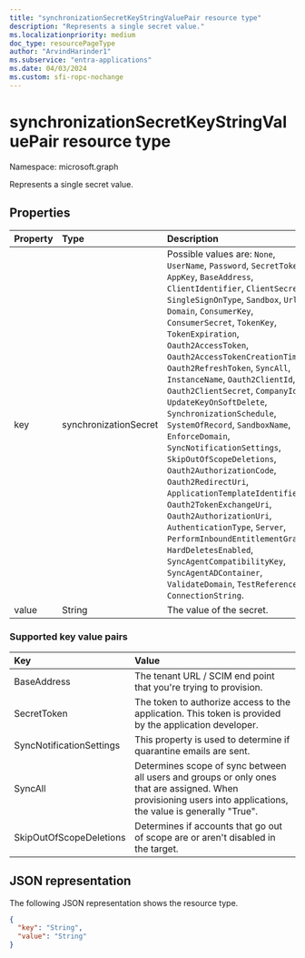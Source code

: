 ```yaml
---
title: "synchronizationSecretKeyStringValuePair resource type"
description: "Represents a single secret value."
ms.localizationpriority: medium
doc_type: resourcePageType
author: "ArvindHarinder1"
ms.subservice: "entra-applications"
ms.date: 04/03/2024
ms.custom: sfi-ropc-nochange
---
```


# synchronizationSecretKeyStringValuePair resource type

Namespace: microsoft.graph

Represents a single secret value. 

## Properties
| Property       | Type    |Description|
|:---------------|:--------|:----------|
|key|synchronizationSecret| Possible values are: `None`, `UserName`, `Password`, `SecretToken`, `AppKey`, `BaseAddress`, `ClientIdentifier`, `ClientSecret`, `SingleSignOnType`, `Sandbox`, `Url`, `Domain`, `ConsumerKey`, `ConsumerSecret`, `TokenKey`, `TokenExpiration`, `Oauth2AccessToken`, `Oauth2AccessTokenCreationTime`, `Oauth2RefreshToken`, `SyncAll`, `InstanceName`, `Oauth2ClientId`, `Oauth2ClientSecret`, `CompanyId`, `UpdateKeyOnSoftDelete`, `SynchronizationSchedule`, `SystemOfRecord`, `SandboxName`, `EnforceDomain`, `SyncNotificationSettings`, `SkipOutOfScopeDeletions`, `Oauth2AuthorizationCode`, `Oauth2RedirectUri`, `ApplicationTemplateIdentifier`, `Oauth2TokenExchangeUri`, `Oauth2AuthorizationUri`, `AuthenticationType`, `Server`, `PerformInboundEntitlementGrants`, `HardDeletesEnabled`, `SyncAgentCompatibilityKey`, `SyncAgentADContainer`, `ValidateDomain`, `TestReferences`, `ConnectionString`.|
|value|String|The value of the secret.|


### Supported key value pairs
| Key       |Value|
|:---------------|:----------|
|BaseAddress| The tenant URL / SCIM end point that you're trying to provision.|
|SecretToken    | The token to authorize access to the application. This token is provided by the application developer. |
|SyncNotificationSettings    |This property is used to determine if quarantine emails are sent.|
|SyncAll    |Determines scope of sync between all users and groups or only ones that are assigned. When provisioning users into applications, the value is generally "True".|
|SkipOutOfScopeDeletions |Determines if accounts that go out of scope are or aren't disabled in the target.|

## JSON representation

The following JSON representation shows the resource type.

<!-- {
  "blockType": "resource",
  "optionalProperties": [

  ],
  "@odata.type": "microsoft.graph.synchronizationSecretKeyStringValuePair"
}-->

```json
{
  "key": "String",
  "value": "String"
}
```

<!-- uuid: 8fcb5dbc-d5aa-4681-8e31-b001d5168d79
2015-10-25 14:57:30 UTC -->
<!--
{
  "type": "#page.annotation",
  "description": "synchronizationSecretKeyStringValuePair resource",
  "keywords": "",
  "section": "documentation",
  "tocPath": "",
  "suppressions": []
}
-->


